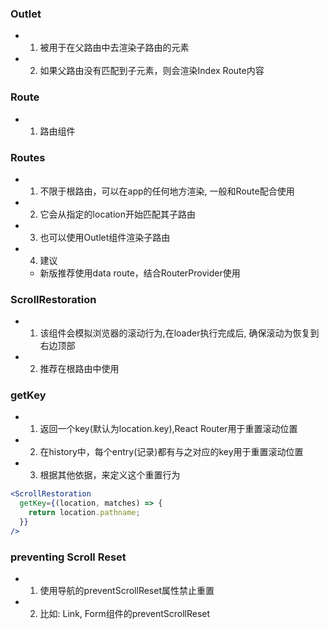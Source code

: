 ### Outlet
  - 1. 被用于在父路由中去渲染子路由的元素
  - 2. 如果父路由没有匹配到子元素，则会渲染Index Route内容

### Route
  - 1. 路由组件

### Routes
  - 1. 不限于根路由，可以在app的任何地方渲染, 一般和Route配合使用
  - 2. 它会从指定的location开始匹配其子路由
  - 3. 也可以使用Outlet组件渲染子路由
  - 4. 建议
    - 新版推荐使用data route，结合RouterProvider使用

### ScrollRestoration
  - 1. 该组件会模拟浏览器的滚动行为,在loader执行完成后, 确保滚动为恢复到右边顶部
  - 2. 推荐在根路由中使用

### getKey
  - 1. 返回一个key(默认为location.key),React Router用于重置滚动位置
  - 2. 在history中，每个entry(记录)都有与之对应的key用于重置滚动位置
  - 3. 根据其他依据，来定义这个重置行为
  ```jsx
  <ScrollRestoration
    getKey={(location, matches) => {
      return location.pathname;
    }}
  />
  ```

### preventing Scroll Reset
  - 1. 使用导航的preventScrollReset属性禁止重置
  - 2. 比如: Link, Form组件的preventScrollReset
